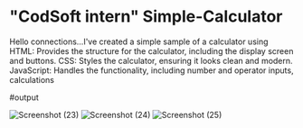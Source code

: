 # "CodSoft intern" Simple-Calculator
Hello connections...I've created a simple sample of a calculator using HTML: Provides the structure for the calculator, including the display screen and buttons. CSS: Styles the calculator, ensuring it looks clean and modern. JavaScript: Handles the functionality, including number and operator inputs, calculations

#output

![Screenshot (23)](https://github.com/user-attachments/assets/6f1df5ff-554b-46a0-916d-99fcec13aa66)
![Screenshot (24)](https://github.com/user-attachments/assets/9e191598-3f73-4dbe-8812-557a5913b428)
![Screenshot (25)](https://github.com/user-attachments/assets/dd8e32a6-6e3c-43ca-95df-38df2b2bf089)
